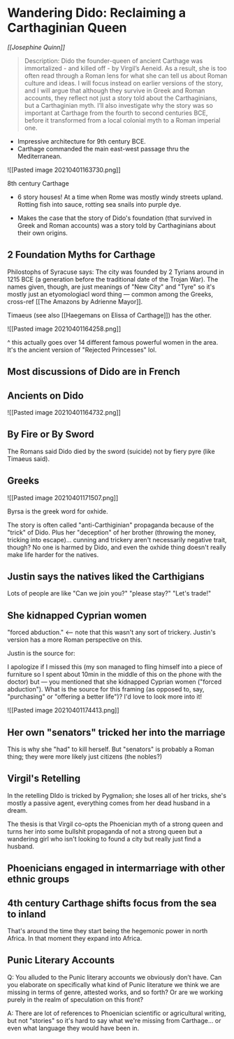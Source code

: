 # Wandering Dido: Reclaiming a Carthaginian Queen
<cite> [[Josephine Quinn]]</cite>

> Description: Dido the founder-queen of ancient Carthage was immortalized - and killed off - by Virgil’s Aeneid. As a result, she is too often read through a Roman lens for what she can tell us about Roman culture and ideas. I will focus instead on earlier versions of the story, and I will argue that although they survive in Greek and Roman accounts, they reflect not just a story told about the Carthaginians, but a Carthaginian myth. I’ll also investigate why the story was so important at Carthage from the fourth to second centuries BCE, before it transformed from a local colonial myth to a Roman imperial one.

- Impressive architecture for 9th century BCE. 
- Carthage commanded the main east-west passage thru the Mediterranean. 

![[Pasted image 20210401163730.png]]
<figcaption>8th century Carthage </figcaption>

- 6 story houses! At a time when Rome was mostly windy streets upland. Rotting fish into sauce, rotting sea snails into purple dye. 

- Makes the case that the story of Dido's foundation (that survived in Greek and Roman accounts) was a story told by Carthaginians about their own origins. 

## 2 Foundation Myths for Carthage 
Philostophs of Syracuse says: The city was founded by 2 Tyrians around in 1215 BCE (a generation before the traditional date of the Trojan War). The names given, though, are just meanings of "New City" and "Tyre" so it's mostly just an etyomologiacl word thing — common among the Greeks, cross-ref [[The Amazons by Adrienne Mayor]]. 

Timaeus (see also [[Haegemans on Elissa of Carthage]]) has the other. 

![[Pasted image 20210401164258.png]]

^ this actually goes over 14 different famous powerful women in the area. It's the ancient version of "Rejected Princesses" lol. 

## Most discussions of Dido are in French

## Ancients on Dido

![[Pasted image 20210401164732.png]]

## By Fire or By Sword
The Romans said Dido died by the sword (suicide) not by fiery pyre (like Timaeus said). 

## Greeks

![[Pasted image 20210401171507.png]]

Byrsa is the greek word for oxhide. 

The story is often called "anti-Carthiginian" propaganda because of the "trick" of Dido. Plus her "deception" of her brother (throwing the money, tricking into escape)... cunning and trickery aren't necessarily negative trait, though? No one is harmed by Dido, and even the oxhide thing doesn't really make life harder for the natives. 

## Justin says the natives liked the Carthigians

Lots of people are like "Can we join you?" "please stay?" "Let's trade!" 

## She kidnapped Cyprian women
"forced abduction." <— note that this wasn't any sort of trickery. 
Justin's version has a more Roman perspective on this. 

 Justin is the source for:
 
 I apologize if I missed this (my son managed to fling himself into a piece of furniture so I spent about 10min in the middle of this on the phone with the doctor) but — you mentioned that she kidnapped Cyprian women ("forced abduction"). What is the source for this framing (as opposed to, say, "purchasing" or "offering a better life")? I'd love to look more into it!

![[Pasted image 20210401174413.png]]

## Her own "senators" tricked her into the marriage 
This is why she "had" to kill herself. 
But "senators" is probably a Roman thing; they were more likely just citizens (the nobles?) 

## Virgil's Retelling
In the retelling DIdo is tricked by Pygmalion; she loses all of her tricks, she's mostly a passive agent, everything comes from her dead husband in a dream. 

The thesis is that Virgil co-opts the Phoenician myth of a strong queen and turns her into some bullshit propaganda of not a strong queen but a wandering girl who isn't looking to found a city but really just find a husband. 

## Phoenicians engaged in intermarriage with other ethnic groups 

## 4th century Carthage shifts focus from the sea to inland 
That's around the time they start being the hegemonic power in north Africa. In that moment they expand into Africa. 

## Punic Literary Accounts

Q: You alluded to the Punic literary accounts we obviously don’t have. Can you elaborate on specifically what kind of Punic literature we think we are missing in terms of genre, attested works, and so forth? Or are we working purely in the realm of speculation on this front?

A: There are lot of references to Phoenician scientific or agricultural writing, but not "stories" so it's hard to say what we're missing from Carthage... or even what language they would have been in. 


 

